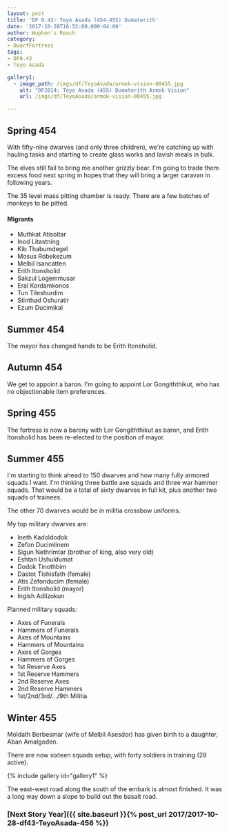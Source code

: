 ```yaml
---
layout: post
title: 'DF 0.43: Teyo Asada (454-455) Dumaterith'
date: '2017-10-28T16:52:00.000-04:00'
author: Wuphon's Reach
category:
- DwarfFortress
tags:
- DF0.43
- Teyo Asada

gallery1:
  - image_path: /imgs/df/TeyoAsada/armok-vision-00455.jpg
    alt: "DF2014: Teyo Asada (455) Dumaterith Armok Vision"
    url: /imgs/df/TeyoAsada/armok-vision-00455.jpg

---
```


## Spring 454

With fifty-nine dwarves (and only three children), we're catching up with hauling tasks and starting to create glass works and lavish meals in bulk.

The elves still fail to bring me another grizzly bear.  I'm going to trade them excess food next spring in hopes that they will bring a larger caravan in following years.

The 35 level mass pitting chamber is ready.  There are a few batches of monkeys to be pitted.

#### Migrants

- Muthkat Atisoltar
- Inod Litastning
- Kib Thabumdegel
- Mosus Robekezum
- Melbil Isancatten
- Erith Itonsholid
- Sakzul Logemmusar
- Eral Kordamkonos
- Tun Tileshurdim
- Stinthad Oshuratir
- Ezum Ducimikal

## Summer 454

The mayor has changed hands to be Erith Itonsholid.

## Autumn 454

We get to appoint a baron.  I'm going to appoint Lor Gongiththikut, who has no objectionable item preferences.

## Spring 455

The fortress is now a barony with Lor Gongiththikut as baron, and Erith Itonsholid has been re-elected to the position of mayor.

## Summer 455

I'm starting to think ahead to 150 dwarves and how many fully armored squads I want.  I'm thinking three battle axe squads and three war hammer squads.  That would be a total of sixty dwarves in full kit, plus another two squads of trainees.

The other 70 dwarves would be in militia crossbow uniforms.

My top military dwarves are:

- Ineth Kadoldodok
- Zefon Ducimlinem
- Sigun Nethrimtar (brother of king, also very old)
- Eshtan Ushuldumat
- Dodok Tinothbim
- Dastot Tishisfath (female)
- Atis Zefonducim (female)
- Erith Itonsholid (mayor)
- Ingish Adilzokun

Planned military squads:

- Axes of Funerals
- Hammers of Funerals
- Axes of Mountains
- Hammers of Mountains
- Axes of Gorges
- Hammers of Gorges
- 1st Reserve Axes
- 1st Reserve Hammers
- 2nd Reserve Axes
- 2nd Reserve Hammers
- 1st/2nd/3rd/.../9th Militia

## Winter 455

Moldath Berbesmar (wife of Melbil Asesdor) has given birth to a daughter, Aban Amalgoden.

There are now sixteen squads setup, with forty soldiers in training (28 active).  

{% include gallery id="gallery1" %}

The east-west road along the south of the embark is almost finished.  It was a long way down a slope to build out the basalt road.


### [Next Story Year]({{ site.baseurl }}{% post_url 2017/2017-10-28-df43-TeyoAsada-456 %})
